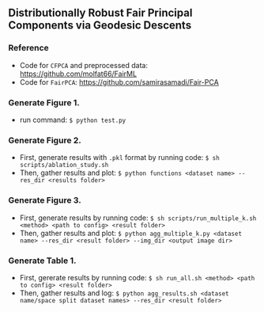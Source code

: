 ## Distributionally Robust Fair Principal Components via Geodesic Descents


### Reference
* Code for `CFPCA` and preprocessed data: https://github.com/molfat66/FairML
* Code for `FairPCA`: https://github.com/samirasamadi/Fair-PCA

### Generate Figure 1.
* run command: `$ python test.py`

### Generate Figure 2.
* First, generate results with `.pkl` format by running code:
`$ sh scripts/ablation_study.sh`
* Then, gather results and plot:
`$ python functions <dataset name> --res_dir <results folder>`

### Generate Figure 3.
* First, generate results by running code:
`$ sh scripts/run_multiple_k.sh <method> <path to config> <result folder>`
* Then, gather results and plot:
`$ python agg_multiple_k.py <dataset name> --res_dir <result folder> --img_dir <output image dir>`

### Generate Table 1.
* First, gererate results by running code: 
`$ sh run_all.sh <method> <path to config> <result folder>`
* Then, gather results and log:
`$ python agg_results.sh <dataset name/space split dataset names> --res_dir <result folder>`
